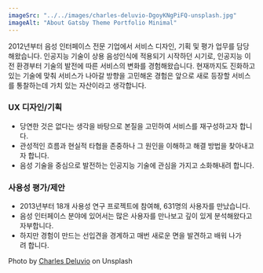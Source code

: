 ```yaml
---
imageSrc: "../../images/charles-deluvio-DgoyKNgPiFQ-unsplash.jpg"
imageAlt: "About Gatsby Theme Portfolio Minimal"
---
```


2012년부터 음성 인터페이스 전문 기업에서 서비스 디자인, 기획 및 평가 업무를 담당 해왔습니다. 인공지능 기술이 상용 음성인식에 적용되기 시작하던 시기로, 인공지능 이전 환경부터 기술의 발전에 따른 서비스의 변화를 경험해왔습니다. 현재까지도 진화하고 있는 기술에 맞춰 서비스가 나아갈 방향을 고민해온 경험은 앞으로 새로 등장할 서비스를 통찰하는데 가치 있는 자산이라고 생각합니다.

### UX 디자인/기획

- 당연한 것은 없다는 생각을 바탕으로 본질을 고민하여 서비스를 재구성하고자 합니다.
- 관성적인 흐름과 현실적 타협을 존중하나 그 원인을 이해하고 해결 방법을 찾아내고자 합니다.
- 음성 기술을 중심으로 발전하는 인공지능 기술에 관심을 가지고 소화해내려 합니다.

### 사용성 평가/제안

- 2013년부터 18개 사용성 연구 프로젝트에 참여해, 631명의 사용자를 만났습니다.
- 음성 인터페이스 분야에 있어서는 많은 사용자를 만나보고 깊이 있게 분석해왔다고 자부합니다.
- 하지만 경험이 만드는 선입견을 경계하고 매번 새로운 면을 발견하고 배워 나가려 합니다.

Photo by <a href="https://unsplash.com/@charlesdeluvio?utm_source=unsplash&utm_medium=referral&utm_content=creditCopyText" target="_blank" rel="nofollow noopener noreferrer" aria-label="External Link"><u>Charles Deluvio</u></a> on Unsplash
